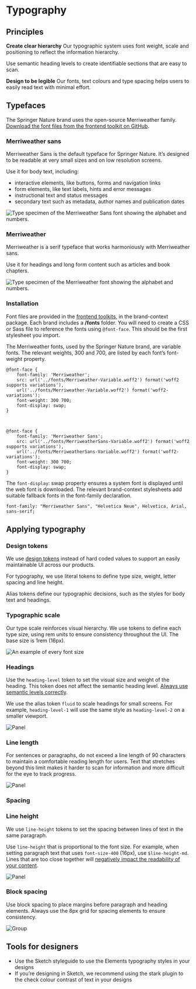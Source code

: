# Typography

## Principles

**Create clear hierarchy**
Our typographic system uses font weight, scale and positioning to reflect the information hierarchy. 

Use semantic heading levels to create identifiable sections that are easy to scan.

**Design to be legible**
Our fonts, text colours and type spacing helps users to easily read text with minimal effort.  

## Typefaces
The Springer Nature brand uses the open-source Merriweather family. [Download the font files from the frontend toolkit on GitHub](https://github.com/springernature/frontend-toolkits/tree/main/context/brand-context/springernature/fonts).

### Merriweather sans
Merriweather Sans is the default typeface for Springer Nature. It’s designed to be readable at very small sizes and on low resolution screens.

Use it for body text, including:

- interactive elements, like buttons, forms and navigation links
- form elements, like text labels, hints and error messages
- instructional text and status messages
- secondary text such as metadata, author names and publication dates

![Type specimen of the Merriweather Sans font showing the alphabet and numbers.](https://user-images.githubusercontent.com/15365576/202757703-fcf98d2f-4eaf-4683-a4a7-7a7b94d0e247.png)


### Merriweather
Merriweather is a serif typeface that works harmoniously with Merriweather sans.

Use it for headings and long form content such as articles and book chapters. 

![Type specimen of the Merriweather font showing the alphabet and numbers.](https://user-images.githubusercontent.com/15365576/202757861-750fe579-9e92-4df6-a90a-0686a7b46662.png)

### Installation

Font files are provided in the [frontend toolkits](https://github.com/springernature/frontend-toolkits), in the brand-context package. Each brand includes a **/fonts** folder. You will need to create a CSS or Sass file to reference the fonts using `@font-face`. This should be the first stylesheet you import.

The Merriweather fonts, used by the Springer Nature brand, are variable fonts. The relevant weights, 300 and 700, are listed by each font’s font-weight property.

```
@font-face {
	font-family: 'Merriweather';
	src: url('../fonts/Merriweather-Variable.woff2') format('woff2 supports variations'),
	url('../fonts/Merriweather-Variable.woff2') format('woff2-variations');
	font-weight: 300 700;
	font-display: swap;
}



@font-face {
	font-family: 'Merriweather Sans';
	src: url('../fonts/MerriweatherSans-Variable.woff2') format('woff2 supports variations'),
	url('../fonts/MerriweatherSans-Variable.woff2') format('woff2-variations');
	font-weight: 300 700;
	font-display: swap;
}
```

The `font-display`: swap property ensures a system font is displayed until the web font is downloaded. The relevant brand-context stylesheets add suitable fallback fonts in the font-family declaration.

```
font-family: "Merriweather Sans", "Helvetica Neue", Helvetica, Arial, sans-serif;
```


## Applying typography

### Design tokens
We use [design tokens](https://github.com/springernature/frontend-toolkits/tree/main/context/design-tokens) instead of hard coded values to support an easily maintainable UI across our products.

For typography, we use literal tokens to define type size, weight, letter spacing and line height. 

Alias tokens define our typographic decisions, such as the styles for body text and headings. 

### Typographic scale
Our type scale reinforces visual hierarchy. We use tokens to define each type size, using rem units to ensure consistency throughout the UI. The base size is 1rem (16px).

![An example of every font size](https://user-images.githubusercontent.com/15365576/202760380-f5320815-dc6a-4ddf-9bde-6fd9bd0eff9b.png)


### Headings

Use the `heading-level` token to set the visual size and weight of the heading. This token does not affect the semantic heading level. [Always use semantic levels correctly](https://www.w3.org/WAI/tutorials/page-structure/headings/).  

We use the alias token `fluid` to scale headings for small screens. For example, `heading-level-1` will use the same style as `heading-level-2` on a smaller viewport.

![Panel](https://user-images.githubusercontent.com/15365576/202760823-4a2c6b33-86fb-4dda-b554-1ca30ad57c02.png)

### Line length

For sentences or paragraphs, do not exceed a line length of 90 characters to maintain a comfortable reading length for users. Text that stretches beyond this limit makes it harder to scan for information and more difficult for the eye to track progress.

![Panel](https://user-images.githubusercontent.com/15365576/202774007-d771099b-db26-4d94-9d26-052aa7191ba5.png)


### Spacing

### Line height
We use `line-height` tokens to set the spacing between lines of text in the same paragraph. 

Use `line-height` that is proportional to the font size. For example, when setting paragraph text that uses `font-size-400` (16px), use `$line-height-md`. Lines that are too close together will [negatively impact the readability of your content](https://www.w3.org/TR/UNDERSTANDING-WCAG20/visual-audio-contrast-visual-presentation.html). 
 
 ![Panel](https://user-images.githubusercontent.com/15365576/202774569-e2f08c01-5fbd-4692-a8b4-4c56672e0faf.png)

### Block spacing
Use block spacing to place margins before paragraph and heading elements. Always use the 8px grid for spacing elements to ensure consistency.
 
 ![Group](https://user-images.githubusercontent.com/15365576/202774847-feaaa065-21af-4623-9937-7bba236315a3.png)

## Tools for designers
- Use the Sketch styleguide to use the Elements typography styles in your designs
- If you’re designing in Sketch, we recommend using the stark plugin to the check colour contrast of text in your designs

 
